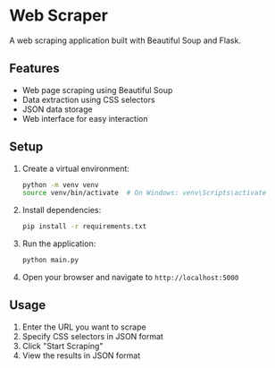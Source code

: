 # Web Scraper

A web scraping application built with Beautiful Soup and Flask.

## Features

- Web page scraping using Beautiful Soup
- Data extraction using CSS selectors
- JSON data storage
- Web interface for easy interaction

## Setup

1. Create a virtual environment:
   ```bash
   python -m venv venv
   source venv/bin/activate  # On Windows: venv\Scripts\activate
   ```

2. Install dependencies:
   ```bash
   pip install -r requirements.txt
   ```

3. Run the application:
   ```bash
   python main.py
   ```

4. Open your browser and navigate to `http://localhost:5000`

## Usage

1. Enter the URL you want to scrape
2. Specify CSS selectors in JSON format
3. Click "Start Scraping"
4. View the results in JSON format
